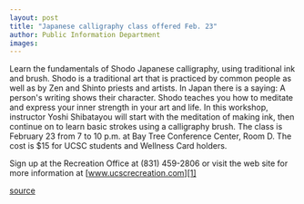 ```yaml
---
layout: post
title: "Japanese calligraphy class offered Feb. 23"
author: Public Information Department
images:
---
```


Learn the fundamentals of Shodo Japanese calligraphy, using traditional ink and brush. Shodo is a traditional art that is practiced by common people as well as by Zen and Shinto priests and artists. In Japan there is a saying: A person's writing shows their character. Shodo teaches you how to meditate and express your inner strength in your art and life. In this workshop, instructor Yoshi Shibatayou will start with the meditation of making ink, then continue on to learn basic strokes using a calligraphy brush. The class is February 23 from 7 to 10 p.m. at Bay Tree Conference Center, Room D. The cost is $15 for UCSC students and Wellness Card holders.  
  
Sign up at the Recreation Office at (831) 459-2806 or visit the web site for more information at [www.ucscrecreation.com][1]  

[1]: http://www.ucscrecreation.com

[source](http://www1.ucsc.edu/currents/05-06/02-20/brief-calligraphy.asp "Permalink to brief-calligraphy")
